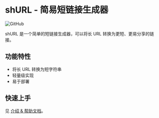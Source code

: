 # shURL - 简易短链接生成器

![GitHub](https://img.shields.io/github/license/PanDaoxi/shURL)

shURL 是一个简单的短链接生成器，可以将长 URL 转换为更短、更易分享的链接。

## 功能特性

-   将长 URL 转换为短字符串
-   轻量级实现
-   易于部署

## 快速上手

见 [介绍 & 帮助文档](https://blog.daoxi365.top/posts/43801/)。
